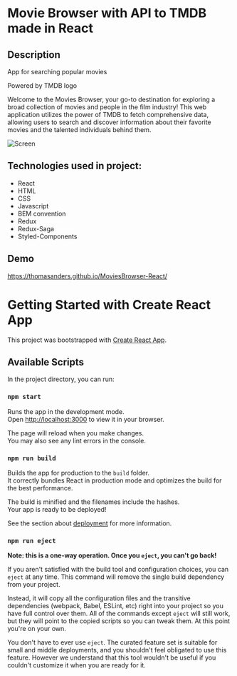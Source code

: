 # Movie Browser with API to TMDB made  in React 
## Description
App for searching popular movies

Powered by  TMDB logo

Welcome to the Movies Browser, your go-to destination for exploring a broad collection of movies and people in the film industry! This web application utilizes the power of TMDB to fetch comprehensive data, allowing users to search and discover information about their favorite movies and the talented individuals behind them.

![Screen](https://github.com/thomasanders/MoviesBrowser-React/blob/main/public/Animation-AH.gif)
## Technologies used in project:
- React
- HTML
- CSS
- Javascript
- BEM convention
- Redux
- Redux-Saga
- Styled-Components

## Demo
https://thomasanders.github.io/MoviesBrowser-React/


# Getting Started with Create React App

This project was bootstrapped with [Create React App](https://github.com/facebook/create-react-app).

## Available Scripts

In the project directory, you can run:

### `npm start`

Runs the app in the development mode.\
Open [http://localhost:3000](http://localhost:3000) to view it in your browser.

The page will reload when you make changes.\
You may also see any lint errors in the console.

### `npm run build`

Builds the app for production to the `build` folder.\
It correctly bundles React in production mode and optimizes the build for the best performance.

The build is minified and the filenames include the hashes.\
Your app is ready to be deployed!

See the section about [deployment](https://facebook.github.io/create-react-app/docs/deployment) for more information.

### `npm run eject`

**Note: this is a one-way operation. Once you `eject`, you can't go back!**

If you aren't satisfied with the build tool and configuration choices, you can `eject` at any time. This command will remove the single build dependency from your project.

Instead, it will copy all the configuration files and the transitive dependencies (webpack, Babel, ESLint, etc) right into your project so you have full control over them. All of the commands except `eject` will still work, but they will point to the copied scripts so you can tweak them. At this point you're on your own.

You don't have to ever use `eject`. The curated feature set is suitable for small and middle deployments, and you shouldn't feel obligated to use this feature. However we understand that this tool wouldn't be useful if you couldn't customize it when you are ready for it.
